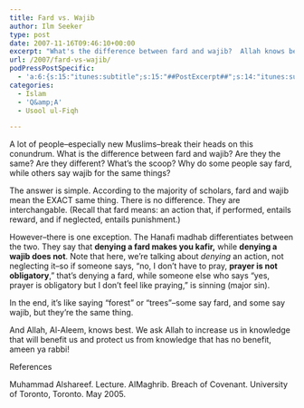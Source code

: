 ```yaml
---
title: Fard vs. Wajib
author: Ilm Seeker
type: post
date: 2007-11-16T09:46:10+00:00
excerpt: "What's the difference between fard and wajib?  Allah knows best, the majority of scholars say there IS no difference.  In the Hanafi madhab, they differentiate; one report is that neglecting one makes you a non-Muslim, while neglecting the other doesn't.  One report is that fard is for Qur'anic commands and wajib is for sunnah commands.  Allah knows best--in the end, they're the same thing."
url: /2007/fard-vs-wajib/
podPressPostSpecific:
  - 'a:6:{s:15:"itunes:subtitle";s:15:"##PostExcerpt##";s:14:"itunes:summary";s:15:"##PostExcerpt##";s:15:"itunes:keywords";s:17:"##WordPressCats##";s:13:"itunes:author";s:10:"##Global##";s:15:"itunes:explicit";s:2:"No";s:12:"itunes:block";s:2:"No";}'
categories:
  - Islam
  - 'Q&amp;A'
  - Usool ul-Fiqh

---
```

A lot of people&#8211;especially new Muslims&#8211;break their heads on this conundrum. What is the difference between fard and wajib? Are they the same? Are they different? What&#8217;s the scoop? Why do some people say fard, while others say wajib for the same things?

The answer is simple. According to the majority of scholars, <span class="gem">fard and wajib mean the EXACT same thing.</span> There is no difference. They are interchangable. (Recall that fard means: an action that, if performed, entails reward, and if neglected, entails punishment.)

However&#8211;there is one exception. The Hanafi madhab differentiates between the two. They say that **denying a fard makes you kafir,** while **denying a wajib does not**. Note that here, we&#8217;re talking about _denying_ an action, not neglecting it&#8211;so if someone says, &#8220;no, I don&#8217;t have to pray, **prayer is not obligatory**,&#8221; that&#8217;s denying a fard, while someone else who says &#8220;yes, prayer is obligatory but I don&#8217;t feel like praying,&#8221; is sinning (major sin).

In the end, it&#8217;s like saying &#8220;forest&#8221; or &#8220;trees&#8221;&#8211;some say fard, and some say wajib, but they&#8217;re the same thing.

And Allah, Al-Aleem, knows best. We ask Allah to increase us in knowledge that will benefit us and protect us from knowledge that has no benefit, ameen ya rabbi!

<div id="referencesTitle">
  References
</div>

<p class="reference">
  Muhammad Alshareef. Lecture. AlMaghrib. Breach of Covenant. University of Toronto, Toronto. May 2005.
</p>